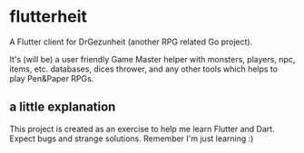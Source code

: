 # flutterheit
A Flutter client for DrGezunheit (another RPG related Go project). 

It's (will be) a user friendly Game Master helper with monsters, players, npc, items, etc. databases, dices thrower,  and any other tools which helps to play Pen&Paper RPGs.

## a little explanation
This project is created as an exercise to help me learn Flutter and Dart. Expect bugs and strange solutions.
Remember I'm just learning :)





